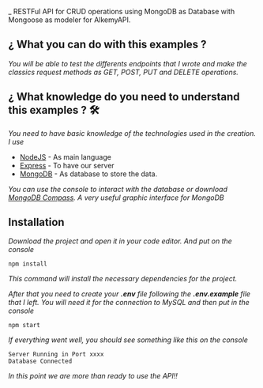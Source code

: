 _ RESTFul API for CRUD operations using MongoDB as Database with Mongoose as modeler for AlkemyAPI. 

## ¿ What you can do with this examples ? 

_You will be able to test the differents endpoints that I wrote and make the classics request methods as GET, POST, PUT and DELETE operations._

## ¿ What knowledge do you need to understand this examples ? 🛠️

_You need to have basic knowledge of the technologies used in the creation. I use_ 

* [NodeJS](https://nodejs.org/es/) - As main language
* [Express](https://expressjs.com/es/) - To have our server
* [MongoDB](https://www.mongodb.com/es) - As database to store the data. 

_You can use the console to interact with the database or download [MongoDB Compass](https://www.mongodb.com/products/compass). A very useful graphic interface for MongoDB_

## Installation 

_Download the project and open it in your code editor. And put on the console_

```
npm install
```

_This command will install the necessary dependencies for the project._

_After that you need to create your **.env** file following the **.env.example** file that I left. You will need it for the connection to MySQL and then put in the console_

```
npm start
```

_If everything went well, you should see something like this on the console_

```
Server Running in Port xxxx
Database Connected
```

_In this point we are more than ready to use the API!!_